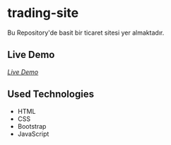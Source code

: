 # trading-site
Bu Repository'de basit bir ticaret sitesi yer almaktadır.


## Live Demo

*[Live Demo](https://zehraikizler.github.io/trading-site/)*


## Used Technologies 

+ HTML
+ CSS
+ Bootstrap
+ JavaScript
